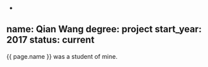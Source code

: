 -
name: Qian Wang
degree: project
start_year: 2017
status: current
---

{{ page.name }} was a student of mine.
